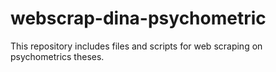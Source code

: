 # webscrap-dina-psychometric
This repository includes files and scripts for web scraping on psychometrics theses.
